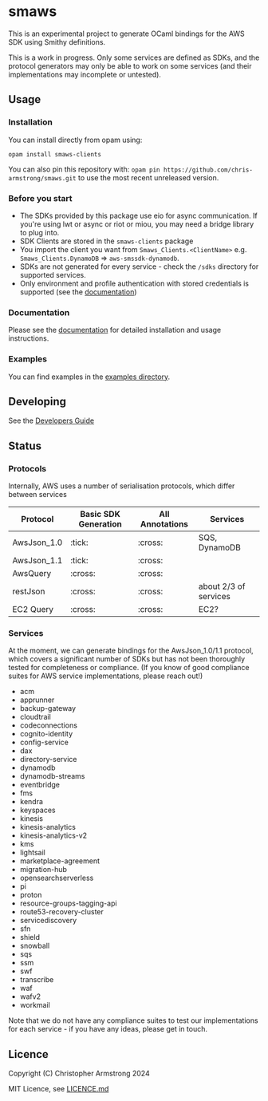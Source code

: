 # smaws

This is an experimental project to generate OCaml bindings for the AWS SDK using
Smithy definitions.

This is a work in progress. Only some services are defined as SDKs,
and the protocol generators may only be able to work on some services
(and their implementations may incomplete or untested).

## Usage
### Installation


You can install directly from opam using:

`opam install smaws-clients`

You can also pin this repository with: `opam pin https://github.com/chris-armstrong/smaws.git` to use the most recent unreleased version.

### Before you start 

* The SDKs provided by this package use eio for async communication. If you're using lwt or async or riot or miou, you may need a bridge library to plug into.
* SDK Clients are stored in the `smaws-clients` package
* You import the client you want from `Smaws_Clients.<ClientName>` e.g. `Smaws_Clients.DynamoDB`
=> `aws-smssdk-dynamodb`.
* SDKs are not generated for every service - check the `/sdks` directory for supported services.
* Only environment and profile authentication with stored credentials is supported (see the [documentation](https://chris-armstrong.github.io/smaws/smaws-clients#authorization))
### Documentation
Please see the [documentation](https://chris-armstrong.github.io/smaws/smaws-clients) for detailed installation and usage instructions.

### Examples

You can find examples in the [examples directory](https://github.com/chris-armstrong/smaws/tree/main/awssdklib_examples).


## Developing

See the [Developers Guide](DEVELOPERS.md)

## Status
### Protocols

Internally, AWS uses a number of serialisation protocols, which differ between services

| Protocol        | Basic SDK Generation  | All Annotations | Services |
| ---             | ---                   | ---             | ---      |
| AwsJson_1.0     | :tick:                | :cross:         | SQS, DynamoDB |
| AwsJson_1.1     | :tick:                | :cross:         | |
| AwsQuery        | :cross:               | :cross:         | |
| restJson        | :cross:               | :cross:         | about 2/3 of services |
| EC2 Query       | :cross:               | :cross:         | EC2? |

### Services
At the moment, we can generate bindings for the AwsJson_1.0/1.1 protocol,
which covers a significant number of SDKs but has not been thoroughly
tested for completeness or compliance. (If you know of good compliance
suites for AWS service implementations, please reach out!)

* acm
* apprunner
* backup-gateway
* cloudtrail
* codeconnections
* cognito-identity
* config-service
* dax
* directory-service
* dynamodb
* dynamodb-streams
* eventbridge
* fms
* kendra
* keyspaces
* kinesis
* kinesis-analytics
* kinesis-analytics-v2
* kms
* lightsail
* marketplace-agreement
* migration-hub
* opensearchserverless
* pi
* proton
* resource-groups-tagging-api
* route53-recovery-cluster
* servicediscovery
* sfn
* shield
* snowball
* sqs
* ssm
* swf
* transcribe
* waf
* wafv2
* workmail

Note that we do not have any compliance suites to test our implementations for each service - if you have any ideas, please get in touch.

## Licence

Copyright (C) Christopher Armstrong 2024

MIT Licence, see [LICENCE.md](LICENCE.md)
